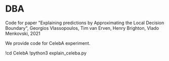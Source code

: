 # DBA
Code for paper "Explaining predictions by Approximating the Local Decision Boundary", Georgios Vlassopoulos, Tim van Erven, Henry Brighton, Vlado Menkovski, 2021

We provide code for CelebA experiment.

!cd CelebA
!python3 explain_celeba.py




